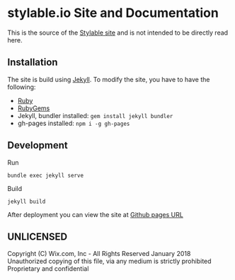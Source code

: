# stylable.io Site and Documentation

This is the source of the [Stylable site](https://stylable.io/) and is not intended to be directly read here. 

## Installation

The site is build using [Jekyll](http://jekyllrb.com/). To modify the site, you have to have the following:

* [Ruby](https://www.ruby-lang.org/en/downloads/)
* [RubyGems](https://rubygems.org/pages/download) 
* Jekyll, bundler installed: `gem install jekyll bundler` 
* gh-pages installed: `npm i -g gh-pages`

## Development

Run 
```
bundle exec jekyll serve
```

Build

```
jekyll build
```
After deployment you can view the site at [Github pages URL](https://wixplosives.github.io/stylable.io/)


## UNLICENSED

Copyright (C) Wix.com, Inc - All Rights Reserved January 2018  
Unauthorized copying of this file, via any medium is strictly prohibited  
Proprietary and confidential  